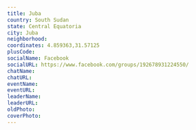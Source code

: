 ```yaml
---
title: Juba
country: South Sudan
state: Central Equatoria
city: Juba
neighborhood: 
coordinates: 4.859363,31.57125
plusCode:
socialName: Facebook
socialURL: https://www.facebook.com/groups/192678931224550/
chatName:
chatURL:
eventName:
eventURL:
leaderName:
leaderURL:
oldPhoto: 
coverPhoto:
---
```

